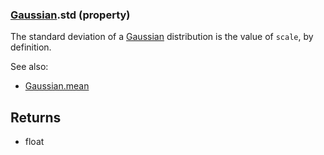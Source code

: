 ### [Gaussian](Gaussian.md).std (property)




The standard deviation of a [Gaussian](Gaussian.md) distribution is the value of `scale`,
by definition.

See also:

* [Gaussian.mean](Gaussian.mean.md)

Returns
--------
* float

